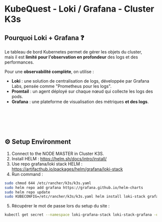 # KubeQuest - Loki / Grafana - Cluster K3s

## Pourquoi Loki + Grafana ❓

Le tableau de bord Kubernetes permet de gérer les objets du cluster,  
mais il est **limité pour l'observation en profondeur** des logs et des performances.

Pour une **observabilité complète**, on utilise :
- **Loki** : une solution de centralisation de logs, développée par Grafana Labs, pensée comme "Prometheus pour les logs".
- **Promtail** : un agent déployé sur chaque nœud qui collecte les logs des pods.
- **Grafana** : une plateforme de visualisation des métriques **et des logs**.

<br /><br /><br /><br />


## ⚙ Setup Environment
1. Connect to the NODE MASTER in Cluster K3S.
2. Install HELM : https://helm.sh/docs/intro/install/
3. Use repo grafana/loki stack HELM : https://artifacthub.io/packages/helm/grafana/loki-stack
4. Run command :
```bash
sudo chmod 644 /etc/rancher/k3s/k3s.yaml
sudo helm repo add grafana https://grafana.github.io/helm-charts
sudo helm repo update
sudo KUBECONFIG=/etc/rancher/k3s/k3s.yaml helm install loki-stack grafana/loki-stack --version 2.10.2 --namespace loki-grafana-stack --create-namespace --set grafana.enabled=true --set promtail.enabled=true
```
5. Récupérer le mot de passe lors du setup du site :
```bash
kubectl get secret --namespace loki-grafana-stack loki-stack-grafana -o jsonpath="{.data.admin-password}" | base64 -d && echo
```
